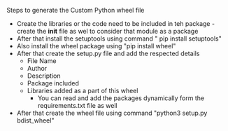 Steps to generate the Custom Python wheel file 

- Create the libraries or the code need to be included in teh package - create the __init__ file as wel to consider that module as a package 
- After that install the setuptools using command " pip install setuptools"
- Also install the wheel package using "pip install wheel"
- After that create the setup.py file and add the respected details 
  - File Name 
  - Author
  - Description
  - Package included
  - Libraries added as a part of this wheel
    - You can read and add the packages dynamically form the requirements.txt file as well
- After that create the wheel file using command "python3 setup.py bdist_wheel"